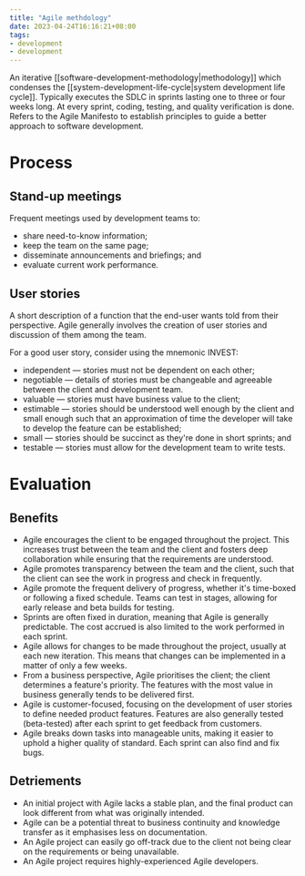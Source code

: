 ```yaml
---
title: "Agile methdology"
date: 2023-04-24T16:16:21+08:00
tags:
- development
- development
---
```


An iterative [[software-development-methodology|methodology]] which condenses the [[system-development-life-cycle|system development life cycle]]. Typically executes the SDLC in sprints lasting one to three or four weeks long. At every sprint, coding, testing, and quality verification is done. Refers to the Agile Manifesto to establish principles to guide a better approach to software development.

# Process

## Stand-up meetings
Frequent meetings used by development teams to:
- share need-to-know information;
- keep the team on the same page;
- disseminate announcements and briefings; and
- evaluate current work performance.

## User stories
A short description of a function that the end-user wants told from their perspective. Agile generally involves the creation of user stories and discussion of them among the team.

For a good user story, consider using the mnemonic INVEST:
- independent — stories must not be dependent on each other;
- negotiable — details of stories must be changeable and agreeable between the client and development team.
- valuable — stories must have business value to the client;
- estimable — stories should be understood well enough by the client and small enough such that an approximation of time the developer will take to develop the feature can be established;
- small — stories should be succinct as they're done in short sprints; and
- testable — stories must allow for the development team to write tests.

# Evaluation

## Benefits
- Agile encourages the client to be engaged throughout the project. This increases trust between the team and the client and fosters deep collaboration while ensuring that the requirements are understood.
- Agile promotes transparency between the team and the client, such that the client can see the work in progress and check in frequently.
- Agile promote the frequent delivery of progress, whether it's time-boxed or following a fixed schedule. Teams can test in stages, allowing for early release and beta builds for testing.
- Sprints are often fixed in duration, meaning that Agile is generally predictable. The cost accrued is also limited to the work performed in each sprint.
- Agile allows for changes to be made throughout the project, usually at each new iteration. This means that changes can be implemented in a matter of only a few weeks.
- From a business perspective, Agile prioritises the client; the client determines a feature's priority. The features with the most value in business generally tends to be delivered first.
- Agile is customer-focused, focusing on the development of user stories to define needed product features. Features are also generally tested (beta-tested) after each sprint to get feedback from customers.
- Agile breaks down tasks into manageable units, making it easier to uphold a higher quality of standard. Each sprint can also find and fix bugs.

## Detriements
- An initial project with Agile lacks a stable plan, and the final product can look different from what was originally intended.
- Agile can be a potential threat to business continuity and knowledge transfer as it emphasises less on documentation.
- An Agile project can easily go off-track due to the client not being clear on the requirements or being unavailable.
- An Agile project requires highly-experienced Agile developers.